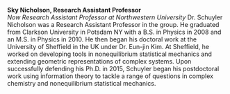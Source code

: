 <b>Sky Nicholson, Research Assistant Professor</b><br>
<em>Now Research Assistant Professor at Northwestern University</em>
Dr. Schuyler Nicholson was a Research Assistant Professor in the group. He graduated from Clarkson University in Potsdam NY with a B.S. in Physics in 2008 and an M.S. in Physics in 2010. He then began his doctoral work at the University of Sheffield in the UK under Dr. Eun-jin Kim. At Sheffield, he worked on developing tools in nonequilibrium statistical mechanics and extending geometric representations of complex systems. Upon successfully defending his Ph.D. in 2015, Schuyler began his postdoctoral work using information theory to tackle a range of questions in complex chemistry and nonequilibrium statistical mechanics.

